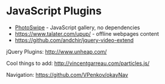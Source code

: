 # JavaScript Plugins

* [PhotoSwipe](http://photoswipe.com/) - JavaScript gallery, no dependencies
* https://www.talater.com/upup/ - offline webpages content
* https://github.com/andchir/jquery-video-extend


jQuery Plugins: http://www.unheap.com/



Cool things to add:
http://vincentgarreau.com/particles.js/


Navigation:
https://github.com/VPenkov/okayNav
